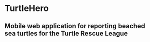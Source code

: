# TurtleHero
## Mobile web application for reporting beached sea turtles for the Turtle Rescue League

